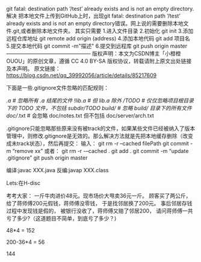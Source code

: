 git fatal: destination path ‘/test’ already exists and is not an empty directory.解决
把本地文件上传到GitHub上时，出现git fatal: destination path ‘/test’ already exists and is not an empty directory错误。网上说的需要删除本地文件.git,或者删除本地文件夹。
其实只需要
1.进入文件目录
2.初始化 git init
3.添加远程仓库地址 git remote add origin (address)
4.添加本地代码 git add 项目名
5.提交本地代码 git commit -m"描述"
6.提交到远程库 git push origin master
————————————————
版权声明：本文为CSDN博主「小橙橙OUOU」的原创文章，遵循 CC 4.0 BY-SA 版权协议，转载请附上原文出处链接及本声明。
原文链接：https://blog.csdn.net/qq_39992056/article/details/85217609

下面是一些.gitignore文件忽略的匹配规则：

*.a       # 忽略所有 .a 结尾的文件
!lib.a    # 但 lib.a 除外
/TODO     # 仅仅忽略项目根目录下的 TODO 文件，不包括 subdir/TODO
build/    # 忽略 build/ 目录下的所有文件
doc/*.txt # 会忽略 doc/notes.txt 但不包括 doc/server/arch.txt

.gitignore只能忽略那些原来没有被track的文件，如果某些文件已经被纳入了版本管理中，则修改.gitignore是无效的。那么解决方法就是先把本地缓存删除（改变成未track状态），然后再提交：
输入：
git rm -r –cached filePath
git commit -m “remove xx”
或者：
git rm -r -–cached .
git add .
git commit -m “update .gitignore”
git push origin master

编译:javac XXX.java
反编:javap XXX.class

Lets:在H-disc

考考大家： 
一斤牛肉进价48元。现市场价大甩卖36元一斤。
顾客买了两公斤，给了蒋师傅200元假钱，蒋师傅没零钱，
于是找邻居换了200元。
事后邻居存钱过程中发现钱是假的，
被银行没收了，蒋师傅又赔了邻居200，
请问蒋师傅一共亏了多少?（这道题目不简单，到底亏了多少？)

48*4 = 152

200-36*4 = 56

144










